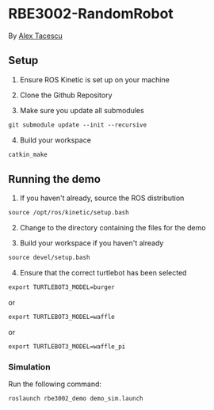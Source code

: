 # RBE3002-RandomRobot
By [Alex Tacescu](https://www.alextac.com)

## Setup
1. Ensure ROS Kinetic is set up on your machine

2. Clone the Github Repository

3. Make sure you update all submodules
```txt
git submodule update --init --recursive
```
4. Build your workspace
```txt
catkin_make
```
## Running the demo
1. If you haven't already, source the ROS distribution
```txt
source /opt/ros/kinetic/setup.bash
```

2. Change to the directory containing the files for the demo

3. Build your workspace if you haven't already
```txt
source devel/setup.bash
```

4. Ensure that the correct turtlebot has been selected
```txt
export TURTLEBOT3_MODEL=burger
```
or
```txt
export TURTLEBOT3_MODEL=waffle
```
or
```txt
export TURTLEBOT3_MODEL=waffle_pi
```

### Simulation
Run the following command:
```txt
roslaunch rbe3002_demo demo_sim.launch
```

